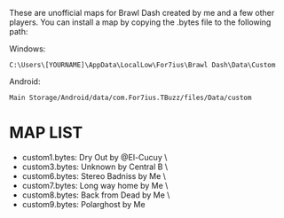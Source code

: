 These are unofficial maps for Brawl Dash created by me and a few other players.
You can install a map by copying the .bytes file to the following path:

Windows:
```
C:\Users\[YOURNAME]\AppData\LocalLow\For7ius\Brawl Dash\Data\Custom
```

Android:
```
Main Storage/Android/data/com.For7ius.TBuzz/files/Data/custom
```

# MAP LIST
- custom1.bytes: Dry Out by @El-Cucuy \
- custom3.bytes: Unknown by Central B \
- custom6.bytes: Stereo Badniss by Me \
- custom7.bytes: Long way home by Me \
- custom8.bytes: Back from Dead by Me \
- custom9.bytes: Polarghost by Me 
